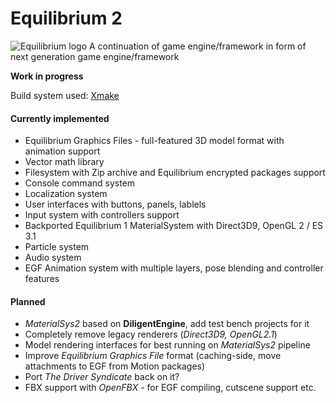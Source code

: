 # Equilibrium 2

![Equilibrium logo](https://i.ibb.co/DwPvwpv/eq-engine-logo2.jpg)
A continuation of game engine/framework in form of next generation game engine/framework

**Work in progress**

Build system used: [Xmake](https://xmake.io/)

#### Currently implemented
- Equilibrium Graphics Files - full-featured 3D model format with animation support
- Vector math library
- Filesystem with Zip archive and Equilibrium encrypted packages support
- Console command system
- Localization system
- User interfaces with buttons, panels, lablels
- Input system with controllers support
- Backported Equilibrium 1 MaterialSystem with Direct3D9, OpenGL 2 / ES 3.1
- Particle system
- Audio system
- EGF Animation system with multiple layers, pose blending and controller features

#### Planned
- *MaterialSys2* based on **DiligentEngine**, add test bench projects for it
- Completely remove legacy renderers (*Direct3D9, OpenGL2.1*)
- Model rendering interfaces for best running on *MaterialSys2* pipeline
- Improve *Equilibrium Graphics File* format (caching-side, move attachments to EGF from Motion packages)
- Port *The Driver Syndicate* back on it?
- FBX support with *OpenFBX* - for EGF compiling, cutscene support etc.